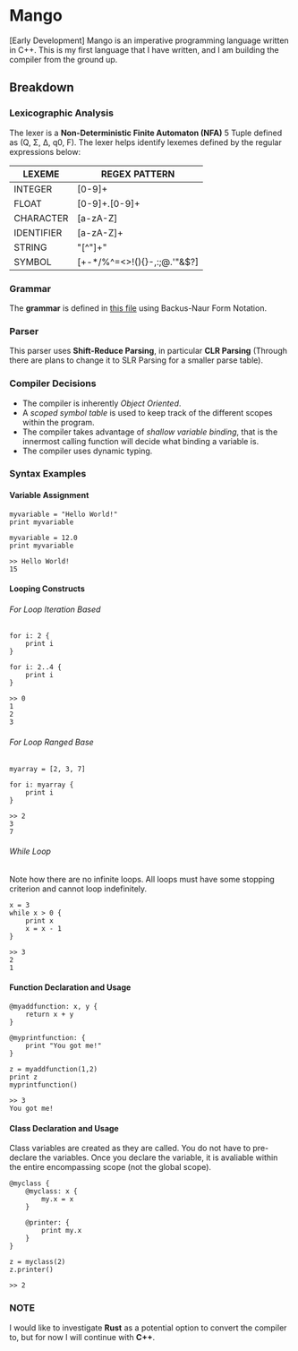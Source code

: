 # Mango
[Early Development] Mango is an imperative programming language written in C++. This is my first language that I have written, and I am building the compiler from the ground up.

## Breakdown

### Lexicographic Analysis
The lexer is a __Non-Deterministic Finite Automaton (NFA)__ 5 Tuple defined as (Q, Σ, Δ, q0, F).
The lexer helps identify lexemes defined by the regular expressions below:

| LEXEME     |  REGEX PATTERN              |
| ---------- | --------------------------- |
| INTEGER    | [0-9]+                      |
| FLOAT      | [0-9]+.[0-9]+               |
| CHARACTER  | [a-zA-Z]                    |
| IDENTIFIER | [a-zA-Z]+                   |
| STRING     | \"[^\"]+\"                  |
| SYMBOL     | [+-*/%^=<>!(){}-,:;@.'"&$?] |

### Grammar
The __grammar__ is defined in [this file](generator/grammar) using Backus-Naur Form Notation.

### Parser
This parser uses __Shift-Reduce Parsing__, in particular __CLR Parsing__ (Through there are plans to change it to SLR Parsing for a smaller parse table).

### Compiler Decisions
- The compiler is inherently _Object Oriented_.
- A _scoped symbol table_ is used to keep track of the different scopes within the program.
- The compiler takes advantage of _shallow variable binding_, that is the innermost calling function will decide what binding a variable is.
- The compiler uses dynamic typing.

### Syntax Examples
#### Variable Assignment
```
myvariable = "Hello World!"
print myvariable

myvariable = 12.0
print myvariable

>> Hello World!
15
```

#### Looping Constructs
###### For Loop Iteration Based
```
for i: 2 {
    print i
}

for i: 2..4 {
    print i
}

>> 0
1
2
3
```
###### For Loop Ranged Base
```
myarray = [2, 3, 7]

for i: myarray {
    print i
}

>> 2
3
7
```

###### While Loop
Note how there are no infinite loops. All loops must have some stopping criterion and cannot loop indefinitely.
```
x = 3
while x > 0 {
    print x
    x = x - 1
}

>> 3
2
1
```

#### Function Declaration and Usage
```
@myaddfunction: x, y {
    return x + y
}

@myprintfunction: {
    print "You got me!"
}

z = myaddfunction(1,2)
print z
myprintfunction()

>> 3
You got me!
```

#### Class Declaration and Usage
Class variables are created as they are called. You do not have to pre-declare the variables. Once you declare the variable, it is avaliable within the entire encompassing scope (not the global scope).
```
@myclass {
    @myclass: x {
        my.x = x
    }
    
    @printer: {
        print my.x
    }
}

z = myclass(2)
z.printer()

>> 2
```

### NOTE
I would like to investigate __Rust__ as a potential option to convert the compiler to, but for now I will continue with __C++__.
